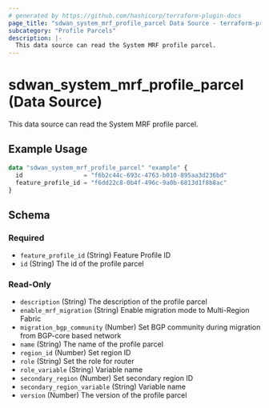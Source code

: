 ```yaml
---
# generated by https://github.com/hashicorp/terraform-plugin-docs
page_title: "sdwan_system_mrf_profile_parcel Data Source - terraform-provider-sdwan"
subcategory: "Profile Parcels"
description: |-
  This data source can read the System MRF profile parcel.
---
```


# sdwan_system_mrf_profile_parcel (Data Source)

This data source can read the System MRF profile parcel.

## Example Usage

```terraform
data "sdwan_system_mrf_profile_parcel" "example" {
  id                 = "f6b2c44c-693c-4763-b010-895aa3d236bd"
  feature_profile_id = "f6dd22c8-0b4f-496c-9a0b-6813d1f8b8ac"
}
```

<!-- schema generated by tfplugindocs -->
## Schema

### Required

- `feature_profile_id` (String) Feature Profile ID
- `id` (String) The id of the profile parcel

### Read-Only

- `description` (String) The description of the profile parcel
- `enable_mrf_migration` (String) Enable migration mode to Multi-Region Fabric
- `migration_bgp_community` (Number) Set BGP community during migration from BGP-core based network
- `name` (String) The name of the profile parcel
- `region_id` (Number) Set region ID
- `role` (String) Set the role for router
- `role_variable` (String) Variable name
- `secondary_region` (Number) Set secondary region ID
- `secondary_region_variable` (String) Variable name
- `version` (Number) The version of the profile parcel
